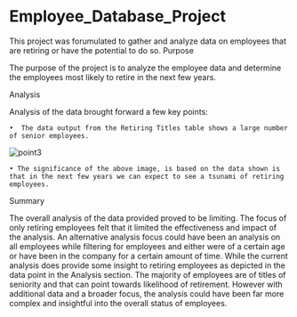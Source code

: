 # Employee_Database_Project
This project was forumulated to gather and analyze data on employees that are retiring or have the potential to do so.
Purpose

The purpose of the project is to analyze the employee data and determine the employees most likely to retire in the next few years.

Analysis

Analysis of the data brought forward a few key points:

    •  The data output from the Retiring Titles table shows a large number of senior employees.
![point3](https://user-images.githubusercontent.com/96558665/154890661-5a4c8625-ff6e-459c-910a-99793988a912.png)

    • The significance of the above image, is based on the data shown is that in the next few years we can expect to see a tsunami of retiring employees.

Summary

The overall analysis of the data provided proved to be limiting. The focus of only retiring employees felt that it limited the effectiveness and impact of the analysis. An alternative analysis focus could have been an analysis on all employees while filtering for employees and either were of a certain age or have been in the company for a certain amount of time. While the current analysis does provide some insight to retiring employees as depicted in the data point in the Analysis section. The majority of employees are of titles of seniority and that can point towards likelihood of retirement. However with additional data and a broader focus, the analysis could have been far more complex and insightful into the overall status of employees.
